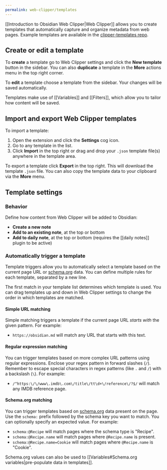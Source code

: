 ```yaml
---
permalink: web-clipper/templates
---
```

[[Introduction to Obsidian Web Clipper|Web Clipper]] allows you to create templates that automatically capture and organize metadata from web pages. Example templates are available in the [clipper-templates repo](https://github.com/kepano/clipper-templates). 

## Create or edit a template

To **create** a template go to Web Clipper settings and click the **New template** button in the sidebar. You can also **duplicate** a template in the **More** actions menu in the top right corner.

To **edit** a template choose a template from the sidebar. Your changes will be saved automatically.

Templates make use of [[Variables]] and [[Filters]], which allow you to tailor how content will be saved.

## Import and export Web Clipper templates

To import a template:

1. Open the extension and click the **Settings** cog icon.
2. Go to any template in the list.
3. Click **Import** in the top right or drag and drop your `.json` template file(s) anywhere in the template area.

To export a template click **Export** in the top right. This will download the template `.json` file. You can also copy the template data to your clipboard via the **More** menu.

## Template settings

### Behavior

Define how content from Web Clipper will be added to Obsidian:

- **Create a new note**
- **Add to an existing note**, at the top or bottom
- **Add to daily note**, at the top or bottom (requires the [[daily notes]] plugin to be active)

### Automatically trigger a template

Template triggers allow you to automatically select a template based on the current page URL or [schema.org](https://schema.org/) data. You can define multiple rules for each template, separated by a new line.

The first match in your template list determines which template is used. You can drag templates up and down in Web Clipper settings to change the order in which templates are matched.

#### Simple URL matching

Simple matching triggers a template if the current page URL *starts with* the given pattern. For example:

- `https://obsidian.md` will match any URL that starts with this text.

#### Regular expression matching

You can trigger templates based on more complex URL patterns using regular expressions. Enclose your regex pattern in forward slashes (`/`). Remember to escape special characters in regex patterns (like `.` and `/`) with a backslash (`\`). For example:

- `/^https:\/\/www\.imdb\.com\/title\/tt\d+\/reference\/?$/` will match any IMDB reference page.

#### Schema.org matching

You can trigger templates based on [schema.org](https://schema.org/) data present on the page. Use the `schema:` prefix followed by the schema key you want to match. You can optionally specify an expected value. For example:

- `schema:@Recipe` will match pages where the schema type is "Recipe".
- `schema:@Recipe.name` will match pages where `@Recipe.name` is present.
- `schema:@Recipe.name=Cookie` will match pages where `@Recipe.name` is "Cookie".

Schema.org values can also be used to [[Variables#Schema.org variables|pre-populate data in templates]].